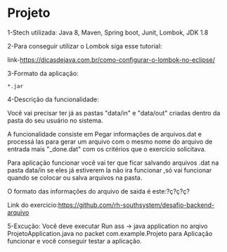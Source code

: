 # Projeto

1-Stech utilizada:
Java 8,
Maven,
Spring boot,
Junit,
Lombok,
JDK 1.8

2-Para conseguir utilizar o Lombok siga esse tutorial:

  link-https://dicasdejava.com.br/como-configurar-o-lombok-no-eclipse/

3-Formato da aplicação:

    *.jar

4-Descrição da funcionalidade:

  Você vai precisar ter já as pastas "data/in" e "data/out" criadas dentro da pasta do seu usuário no sistema.
  
  A funcionalidade consiste em Pegar informações de arquivos.dat e processá las para gerar um arquivo com o mesmo nome do arquivo de entrada mais  "_done.dat" com os critérios que o exercício solicitava.
  
  Para aplicação funcionar você vai ter que ficar salvando arquivos .dat na pasta data/in se eles já estiverem la não ira funcionar ,só vai funcionar  quando se colocar ou salva arquivos na pasta.
  
  O formato das informações do arquivo de saida é este:?ç?ç?ç?
  
  Link do exercicio:https://github.com/rh-southsystem/desafio-backend-arquivo
  
  5-Excução:
    Você deve executar Run ass -> java application no arqivo ProjetoApplication.java no packet com.example.Projeto para Aplicação funcionar e você conseguir testar a aplicação.
